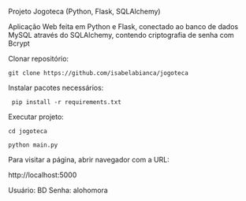 Projeto Jogoteca (Python, Flask, SQLAlchemy)

Aplicação Web feita em Python e Flask, conectado ao banco de dados MySQL através do SQLAlchemy, contendo criptografia de senha com Bcrypt

Clonar repositório:

`git clone https://github.com/isabelabianca/jogoteca`

Instalar pacotes necessários:

` pip install -r requirements.txt`

Executar projeto:

`cd jogoteca`

`python main.py`


Para visitar a página, abrir navegador com a URL:

http://localhost:5000

Usuário: BD
Senha: alohomora
